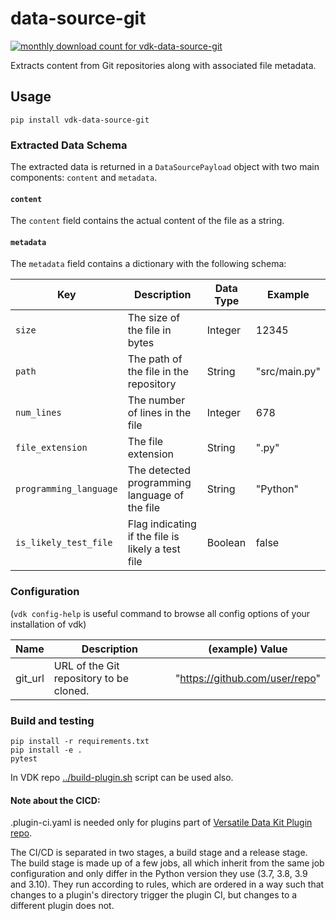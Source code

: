 # data-source-git

<a href="https://pypistats.org/packages/vdk-data-source-git" alt="Monthly Downloads">
        <img src="https://img.shields.io/pypi/dm/vdk-data-source-git.svg" alt="monthly download count for vdk-data-source-git"></a>

Extracts content from Git repositories along with associated file metadata.

## Usage

```
pip install vdk-data-source-git
```

### Extracted Data Schema

The extracted data is returned in a `DataSourcePayload` object with two main components: `content` and `metadata`.

#### `content`

The `content` field contains the actual content of the file as a string.

#### `metadata`

The `metadata` field contains a dictionary with the following schema:

| Key                    | Description                                       | Data Type | Example       |
|------------------------|---------------------------------------------------|-----------|---------------|
| `size`                 | The size of the file in bytes                     | Integer   | 12345         |
| `path`                 | The path of the file in the repository            | String    | "src/main.py" |
| `num_lines`            | The number of lines in the file                   | Integer   | 678           |
| `file_extension`       | The file extension                                | String    | ".py"         |
| `programming_language` | The detected programming language of the file     | String    | "Python"      |
| `is_likely_test_file`  | Flag indicating if the file is likely a test file | Boolean   | false         |

### Configuration

(`vdk config-help` is useful command to browse all config options of your installation of vdk)

| Name    | Description                              | (example)  Value               |
|---------|------------------------------------------|--------------------------------|
| git_url | URL of the Git repository to be cloned.	 | "https://github.com/user/repo" |


### Build and testing

```
pip install -r requirements.txt
pip install -e .
pytest
```

In VDK repo [../build-plugin.sh](https://github.com/vmware/versatile-data-kit/tree/main/projects/vdk-plugins/build-plugin.sh) script can be used also.


#### Note about the CICD:

.plugin-ci.yaml is needed only for plugins part of [Versatile Data Kit Plugin repo](https://github.com/vmware/versatile-data-kit/tree/main/projects/vdk-plugins).

The CI/CD is separated in two stages, a build stage and a release stage.
The build stage is made up of a few jobs, all which inherit from the same
job configuration and only differ in the Python version they use (3.7, 3.8, 3.9 and 3.10).
They run according to rules, which are ordered in a way such that changes to a
plugin's directory trigger the plugin CI, but changes to a different plugin does not.
